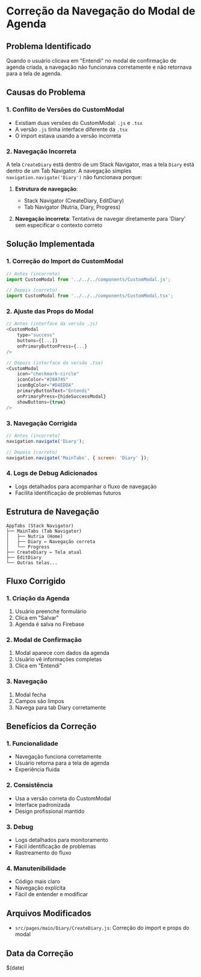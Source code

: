 # Correção da Navegação do Modal de Agenda

## Problema Identificado
Quando o usuário clicava em "Entendi" no modal de confirmação de agenda criada, a navegação não funcionava corretamente e não retornava para a tela de agenda.

## Causas do Problema

### 1. Conflito de Versões do CustomModal
- Existiam duas versões do CustomModal: `.js` e `.tsx`
- A versão `.js` tinha interface diferente da `.tsx`
- O import estava usando a versão incorreta

### 2. Navegação Incorreta
A tela `CreateDiary` está dentro de um Stack Navigator, mas a tela `Diary` está dentro de um Tab Navigator. A navegação simples `navigation.navigate('Diary')` não funcionava porque:

1. **Estrutura de navegação**: 
   - Stack Navigator (CreateDiary, EditDiary)
   - Tab Navigator (Nutria, Diary, Progress)

2. **Navegação incorreta**: Tentativa de navegar diretamente para 'Diary' sem especificar o contexto correto

## Solução Implementada

### 1. Correção do Import do CustomModal
```javascript
// Antes (incorreto)
import CustomModal from '../../../components/CustomModal.js';

// Depois (correto)
import CustomModal from '../../../components/CustomModal.tsx';
```

### 2. Ajuste das Props do Modal
```javascript
// Antes (interface da versão .js)
<CustomModal
    type="success"
    buttons={[...]}
    onPrimaryButtonPress={...}
/>

// Depois (interface da versão .tsx)
<CustomModal
    icon="checkmark-circle"
    iconColor="#28A745"
    iconBgColor="#D4EDDA"
    primaryButtonText="Entendi"
    onPrimaryPress={hideSuccessModal}
    showButtons={true}
/>
```

### 3. Navegação Corrigida
```javascript
// Antes (incorreto)
navigation.navigate('Diary');

// Depois (correto)
navigation.navigate('MainTabs', { screen: 'Diary' });
```

### 4. Logs de Debug Adicionados
- Logs detalhados para acompanhar o fluxo de navegação
- Facilita identificação de problemas futuros

## Estrutura de Navegação

```
AppTabs (Stack Navigator)
├── MainTabs (Tab Navigator)
│   ├── Nutria (Home)
│   ├── Diary ← Navegação correta
│   └── Progress
├── CreateDiary ← Tela atual
├── EditDiary
└── Outras telas...
```

## Fluxo Corrigido

### 1. Criação da Agenda
1. Usuário preenche formulário
2. Clica em "Salvar"
3. Agenda é salva no Firebase

### 2. Modal de Confirmação
1. Modal aparece com dados da agenda
2. Usuário vê informações completas
3. Clica em "Entendi"

### 3. Navegação
1. Modal fecha
2. Campos são limpos
3. Navega para tab Diary corretamente

## Benefícios da Correção

### 1. **Funcionalidade**
- Navegação funciona corretamente
- Usuário retorna para a tela de agenda
- Experiência fluida

### 2. **Consistência**
- Usa a versão correta do CustomModal
- Interface padronizada
- Design profissional mantido

### 3. **Debug**
- Logs detalhados para monitoramento
- Fácil identificação de problemas
- Rastreamento do fluxo

### 4. **Manutenibilidade**
- Código mais claro
- Navegação explícita
- Fácil de entender e modificar

## Arquivos Modificados
- `src/pages/main/Diary/CreateDiary.js`: Correção do import e props do modal

## Data da Correção
$(date) 